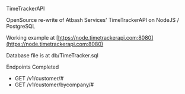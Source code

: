 TimeTrackerAPI

OpenSource re-write of Atbash Services' TimeTrackerAPI on NodeJS / PostgreSQL

Working example at [https://node.timetrackerapi.com:8080](https://node.timetrackerapi.com:8080)

Database file is at db/TimeTracker.sql

Endpoints Completed
 * GET /v1/customer/#
 * GET /v1/customer/bycompany/#
